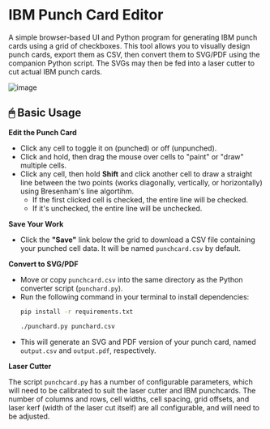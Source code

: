 # IBM Punch Card Editor

A simple browser-based UI and Python program for generating IBM punch cards using a grid of checkboxes. This tool allows you to visually design punch cards, export them as CSV, then convert them to SVG/PDF using the companion Python script. The SVGs may then be fed into a laser cutter to cut actual IBM punch cards.

![image](https://github.com/user-attachments/assets/9c5fb486-b7bd-498f-8ff1-88803c3a580f)


## 🖱 Basic Usage

**Edit the Punch Card**
   - Click any cell to toggle it on (punched) or off (unpunched).
   - Click and hold, then drag the mouse over cells to "paint" or "draw" multiple cells.
   - Click any cell, then hold **Shift** and click another cell to draw a straight line between the two points (works diagonally, vertically, or horizontally) using Bresenham's line algortihm.
     - If the first clicked cell is checked, the entire line will be checked.
     - If it's unchecked, the entire line will be unchecked.

**Save Your Work**
   - Click the **"Save"** link below the grid to download a CSV file containing your punched cell data. It will be named `punchcard.csv` by default.

**Convert to SVG/PDF**
   - Move or copy `punchcard.csv` into the same directory as the Python converter script (`punchard.py`).
   - Run the following command in your terminal to install dependencies:
     ```bash
     pip install -r requirements.txt
     
     ./punchard.py punchard.csv
     ```
   - This will generate an SVG and PDF version of your punch card, named `output.csv` and `output.pdf`, respectively.


**Laser Cutter**

The script `punchcard.py` has a number of configurable parameters, which will need to be calibrated to suit the laser cutter and IBM punchcards. The number of columns and rows, cell widths, cell spacing, grid offsets, and laser kerf (width of the laser cut itself) are all configurable, and will need to be adjusted.

